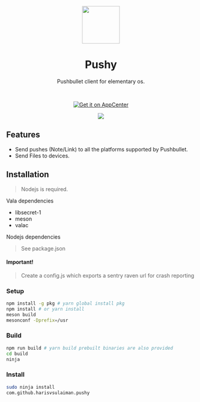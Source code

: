 <p align="center">
    <img 
    src="https://raw.githubusercontent.com/harisvsulaiman/pushy/master/data/com.github.harisvsulaiman.pushy.svg?sanitize=true" height="100px" width="100px"/>
    <h1 id="title" align="center">Pushy</h1>
    <p id="subtitle" align="center">Pushbullet client for elementary os.</p>
</p>
</br>
<p align="center">
    <a href="https://appcenter.elementary.io/com.github.harisvsulaiman.pushy">
        <img src="https://appcenter.elementary.io/badge.svg" alt="Get it on AppCenter">
    </a>
</p>
<p align="center">
    <img 
    src="https://raw.githubusercontent.com/harisvsulaiman/pushy/master/data/screenshots/screenshot-1.png" />
</p>

## Features
* Send pushes (Note/Link) to all the platforms supported by Pushbullet.
* Send Files to devices.

## Installation
> Nodejs is required.

Vala dependencies
* libsecret-1
* meson
* valac

Nodejs dependencies
> See package.json 

#### Important!
> Create a config.js which exports a sentry raven url for crash reporting

### Setup

```bash
npm install -g pkg # yarn global install pkg
npm install # or yarn install
meson build
mesonconf -Dprefix=/usr
```

### Build

```bash
npm run build # yarn build prebuilt binaries are also provided
cd build
ninja
```
### Install

```bash
sudo ninja install
com.github.harisvsulaiman.pushy
```